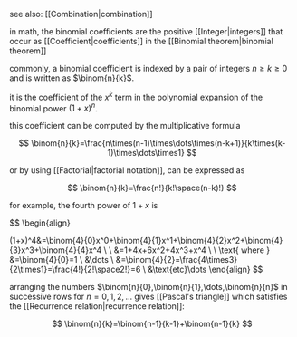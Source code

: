 see also: [[Combination|combination]]

in math, the binomial coefficients are the positive [[Integer|integers]] that occur as [[Coefficient|coefficients]] in the [[Binomial theorem|binomial theorem]]

commonly, a binomial coefficient is indexed by a pair of integers $n\geq  k\geq0$ and is written as $\binom{n}{k}$.

it is the coefficient of the $x^k$ term in the polynomial expansion of the binomial power $(1+x)^n$.

this coefficient can be computed by the multiplicative formula

$$
\binom{n}{k}=\frac{n\times(n-1)\times\dots\times(n-k+1)}{k\times(k-1)\times\dots\times1}
$$

or by using [[Factorial|factorial notation]], can be expressed as

$$
\binom{n}{k}=\frac{n!}{k!\space(n-k)!}
$$

for example, the fourth power of $1+x$ is

$$
\begin{align}

(1+x)^4&=\binom{4}{0}x^0+\binom{4}{1}x^1+\binom{4}{2}x^2+\binom{4}{3}x^3+\binom{4}{4}x^4 \\
\\
&=1+4x+6x^2+4x^3+x^4 \\
\\
\text{ where }
&=\binom{4}{0}=1 \\
&\dots \\
&=\binom{4}{2}=\frac{4\times3}{2\times1}=\frac{4!}{2!\space2!}=6 \\
&\text{etc}\dots
\end{align}
$$

arranging the numbers $\binom{n}{0},\binom{n}{1},\dots,\binom{n}{n}$ in successive rows for $n=0,1,2,\dots$ gives [[Pascal's triangle]] which satisfies the [[Recurrence relation|recurrence relation]]:

$$
\binom{n}{k}=\binom{n-1}{k-1}+\binom{n-1}{k}
$$

